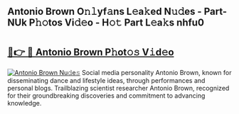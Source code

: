 ## Antonio Brown O𝚗𝚕yf𝚊ns L𝚎a𝚔ed N𝚞𝚍es - Part-NUk P𝚑𝚘tos Vi𝚍𝚎o - H𝚘𝚝 Part L𝚎a𝚔s nhfu0

# <h2><a href="http://kf9j6i.oniu.top/?m=Antonio+Brown">🔗👉 🔴 Antonio Brown P𝚑ot𝚘𝚜 V𝚒d𝚎o</a></h2>

[![Antonio Brown Nu𝚍e𝚜](https://i.imgur.com/0qMVB7G.gif)](http://kf9j6i.oniu.top/?m=Antonio+Brown)
Social media personality Antonio Brown, known for disseminating dance and lifestyle ideas, through performances and personal blogs. Trailblazing scientist researcher Antonio Brown, recognized for their groundbreaking discoveries and commitment to advancing knowledge.  
